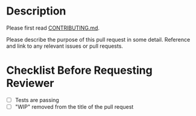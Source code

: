 # Description

Please first read [CONTRIBUTING.md](https://github.com/matthewfeickert/Intro-to-Docker/tree/master/CONTRIBUTING.md).

Please describe the purpose of this pull request in some detail. Reference and link to any relevant issues or pull requests.

# Checklist Before Requesting Reviewer

- [ ] Tests are passing
- [ ] "WIP" removed from the title of the pull request
